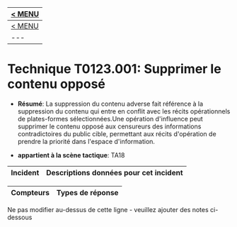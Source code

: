 |[< MENU](../README.md)|
|---|
|[< MENU](../../README.md)|
|---|
# Technique T0123.001: Supprimer le contenu opposé

* **Résumé**: La suppression du contenu adverse fait référence à la suppression du contenu qui entre en conflit avec les récits opérationnels de plates-formes sélectionnées.Une opération d'influence peut supprimer le contenu opposé aux censureurs des informations contradictoires du public cible, permettant aux récits d'opération de prendre la priorité dans l'espace d'information.

* **appartient à la scène tactique**: TA18


|Incident |Descriptions données pour cet incident |
|-------- |-------------------- |



|Compteurs |Types de réponse |
|-------- |-------------- |


Ne pas modifier au-dessus de cette ligne - veuillez ajouter des notes ci-dessous